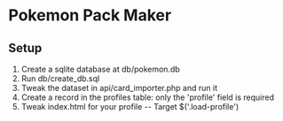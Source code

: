 # Pokemon Pack Maker
## Setup

 1. Create a sqlite database at db/pokemon.db
 2. Run db/create_db.sql
 3. Tweak the dataset in api/card_importer.php and run it
 4. Create a record in the profiles table: only the 'profile' field is required
 5. Tweak index.html for your profile
 -- Target $('.load-profile')
